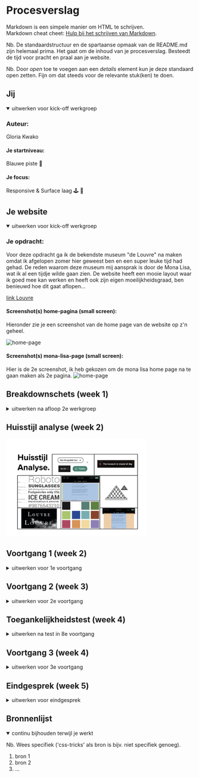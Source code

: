 # Procesverslag
Markdown is een simpele manier om HTML te schrijven.  
Markdown cheat cheet: [Hulp bij het schrijven van Markdown](https://github.com/adam-p/markdown-here/wiki/Markdown-Cheatsheet).

Nb. De standaardstructuur en de spartaanse opmaak van de README.md zijn helemaal prima. Het gaat om de inhoud van je procesverslag. Besteedt de tijd voor pracht en praal aan je website.

Nb. Door *open* toe te voegen aan een *details* element kun je deze standaard open zetten. Fijn om dat steeds voor de relevante stuk(ken) te doen.





## Jij

<details open>
<summary>uitwerken voor kick-off werkgroep</summary>

### Auteur:
Gloria Kwako 

#### Je startniveau:
Blauwe piste 🗻

#### Je focus:
Responsive & Surface laag 🕹 🧩
 
</details>





## Je website

<details open>
<summary>uitwerken voor kick-off werkgroep</summary>

### Je opdracht:
Voor deze opdracht ga ik de bekendste museum "de Louvre" na maken omdat ik afgelopen zomer hier geweest ben en een super leuke tijd had gehad. De reden waarom deze museum mij aansprak is door de Mona Lisa, wat ik al een tijdje wilde gaan zien. De website heeft een mooie layout waar ik goed mee kan werken en heeft ook zijn eigen moeilijkheidsgraad, ben benieuwd hoe dit gaat aflopen...

<a href="https://www.louvre.fr/en">link Louvre</a>

#### Screenshot(s) home-pagina (small screen): 
Hieronder zie je een screenshot van de home page van de website op z'n geheel. 

<img src="images/louvre1.png" width="340px" alt="home-page">


#### Screenshot(s) mona-lisa-page (small screen):
 Hier is de 2e screenshot, ik heb gekozen om de mona lisa home page na te gaan maken als 2e pagina. 
<img src="images/louvre2.png" width="340px" alt="home-page">
 
</details>




## Breakdownschets (week 1)

<details>
<summary>uitwerken na afloop 2e werkgroep</summary>

### de hele pagina 1 & 2: 
Hier is de volledige pagina te zien op een mobiele formaat.
<img src="images/louvrePage.png" width="375px" alt="louvre-pagina">
<img src="images/louvrePage2.png" width="375px" alt="louvre-pagina">

### breakdown onderdelen: 
Deze pagina's heb ik HTML onderdelen geven om zo het werk makkelijker te verdelen in het programma. 
<img src="images/louvre3.png" width="375px" alt="louvre-pagina">
<img src="images/louvre4.png" width="375px" alt="louvre-pagina">

### ongeïnteresseerde onderdelen 1: 
Deze zijn de onderdelen die ik niet mee gaan nemen.
<img src="images/louvp12.png" width="375px" alt="breakdown van een dynamisch deel">
<img src="images/louvp11.png" width="375px" alt="breakdown van nog een dynamisch deel">

<img src="images/louvp14.png" width="375px" alt="breakdown van een dynamisch deel">
<img src="images/louvp13.png" width="375px" alt="breakdown van nog een dynamisch deel">

<img src="images/louvp15.png" width="375px" alt="breakdown van nog een dynamisch deel">

### ongeïnteresseerde onderdelen 2: 
<img src="images/louvp22.png" width="375px" alt="breakdown van een dynamisch deel">
<img src="images/louvp211.png" width="375px" alt="breakdown van nog een dynamisch deel">

<img src="images/louvp23.png" width="375px" alt="breakdown van een dynamisch deel">
<img src="images/louvp24.png" width="375px" alt="breakdown van nog een dynamisch deel">

<img src="images/louvp25.png" width="375px" alt="breakdown van nog een dynamisch deel">


</details>


## Huisstijl analyse (week 2)
<img src="images/huisstijl.png" width="375px" alt="huisstijl">




## Voortgang 1 (week 2)

<details>
<summary>uitwerken voor 1e voortgang</summary>

### Stand van zaken
Ik ben deze week begonnen aan de navigatiebalk (de header), hieronder zie je de eerste versie van de navigatiebalk:

<img src="images/navv1b.png" width="375px" alt="navv1b">
<img src="images/navv1.png" width="375px" alt="navv1">


Ik liep op een geven moment wel vast, waardoor ik hulp kreeg van een student assistent en ik heb verder gebruik gemaakt van Youtube. 

Hieronder zie je de 2e versie:
<img src="images/navv2b.png" width="375px" alt="navv2b">
<img src="images/navv2.png" width="375px" alt="navv2">





### Agenda voor meeting
samen met je groepje opstellen

| student 1      | student 2          | student 3    | student 4        |
| ---            | ---                | ---          | ---              |
| dit bespreken  | en dit             | en ik dit    | en dan ik dat    |
| en dat ook nog | dit als er tijd is | nog een punt | dit wil ik zeker |
| ...            | ...                | ...          | ...              |


### Verslag van meeting
hier na afloop snel de uitkomsten van de meeting vastleggen

- punt 1
- punt 2
- nog een punt
- ...

</details>





## Voortgang 2 (week 3)

<details>
<summary>uitwerken voor 2e voortgang</summary>

### Stand van zaken
hier dit ging goed & dit was lastig (neem ook screenshots op van delen van je website en code)


### Agenda voor meeting
samen met je groepje opstellen

| student 1      | student 2          | student 3    | student 4        |
| ---            | ---                | ---          | ---              |
| dit bespreken  | en dit             | en ik dit    | en dan ik dat    |
| en dat ook nog | dit als er tijd is | nog een punt | dit wil ik zeker |
| ...            | ...                | ...          | ...              |


### Verslag van meeting
hier na afloop snel de uitkomsten van de meeting vastleggen

- punt 1
- punt 2
- nog een punt
- ...

</details>





## Toegankelijkheidstest (week 4)

<details>
<summary>uitwerken na test in 8e voortgang</summary>

### Bevindingen
Lijst met je bevindingen die in de test naar voren kwamen:

#### Titel eerste bevinding
Hier korte omschrijving (met indien nodig een afbeelding)

Hier een omschrijving van hoe het opgelost kan worden (met indien nodig een afbeelding)


#### Titel tweede bevinding. 
Hier korte omschrijving (met indien nodig een afbeelding)

Hier een omschrijving van hoe het opgelost kan worden (met indien nodig een afbeelding)


#### Titel volgende bevinding. 
Hier korte omschrijving (met indien nodig een afbeelding)

Hier een omschrijving van hoe het opgelost kan worden (met indien nodig een afbeelding)


#### Titel nog een bevinding. 
Hier korte omschrijving (met indien nodig een afbeelding)

Hier een omschrijving van hoe het opgelost kan worden (met indien nodig een afbeelding)

</details>





## Voortgang 3 (week 4)

<details>
<summary>uitwerken voor 3e voortgang</summary>

### Stand van zaken
hier dit ging goed & dit was lastig (neem ook screenshots op van delen van je website en code)


### Agenda voor meeting
samen met je groepje opstellen

| student 1      | student 2          | student 3    | student 4        |
| ---            | ---                | ---          | ---              |
| dit bespreken  | en dit             | en ik dit    | en dan ik dat    |
| en dat ook nog | dit als er tijd is | nog een punt | dit wil ik zeker |
| ...            | ...                | ...          | ...              |


### Verslag van meeting
hier na afloop snel de uitkomsten van de meeting vastleggen

- punt 1
- punt 2
- nog een punt
- ...

</details>





## Eindgesprek (week 5)

<details>
<summary>uitwerken voor eindgesprek</summary>

### Stand van zaken
hier dit ging goed & dit was lastig (neem ook screenshots op van delen van je website en code)

### Screenshot(s)

hier screenshot(s) van je eindresultaat

</details>





## Bronnenlijst

<details open>
<summary>continu bijhouden terwijl je werkt</summary>

Nb. Wees specifiek ('css-tricks' als bron is bijv. niet specifiek genoeg).

1. bron 1
2. bron 2
3. ...

</details>
